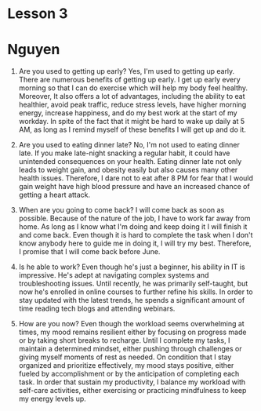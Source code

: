 # Lesson 3
# Nguyen

1. Are you used to getting up early?
Yes, I'm used to getting up early. There are numerous benefits of getting up early. I get up early every morning so that I can do exercise which will help my body feel healthy. Moreover, It also offers a lot of advantages, including the ability to eat healthier, avoid peak traffic, reduce stress levels, have higher morning energy, increase happiness, and do my best work at the start of my workday. In spite of the fact that it might be hard to wake up daily at 5 AM, as long as I remind myself of these benefits I will get up and do it.   

2. Are you used to eating dinner late?
No, I'm not used to eating dinner late. If you make late-night snacking a regular habit, it could have unintended consequences on your health. Eating dinner late not only leads to weight gain, and obesity easily but also causes many other health issues. Therefore, I dare not to eat after 8 PM for fear that I would gain weight have high blood pressure and have an increased chance of getting a heart attack.

3. When are you going to come back?
I will come back as soon as possible. Because of the nature of the job, I have to work far away from home. As long as I know what I'm doing and keep doing it I will finish it and come back. Even though it is hard to complete the task when I don't know anybody here to guide me in doing it, I will try my best. Therefore, I promise that I will come back before June.

4. Is he able to work?
Even though he's just a beginner, his ability in IT is impressive. He's adept at navigating complex systems and troubleshooting issues. Until recently, he was primarily self-taught, but now he's enrolled in online courses to further refine his skills. In order to stay updated with the latest trends, he spends a significant amount of time reading tech blogs and attending webinars.

5. How are you now?
Even though the workload seems overwhelming at times, my mood remains resilient either by focusing on progress made or by taking short breaks to recharge. Until I complete my tasks, I maintain a determined mindset, either pushing through challenges or giving myself moments of rest as needed. On condition that I stay organized and prioritize effectively, my mood stays positive, either fueled by accomplishment or by the anticipation of completing each task. In order that sustain my productivity, I balance my workload with self-care activities, either exercising or practicing mindfulness to keep my energy levels up.

